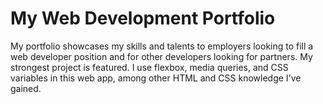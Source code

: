 # My Web Development Portfolio

My portfolio showcases my skills and talents to employers looking to fill a web developer position and for other developers looking for partners. My strongest project is featured. I use flexbox, media queries, and CSS variables in this web app, among other HTML and CSS knowledge I've gained.
